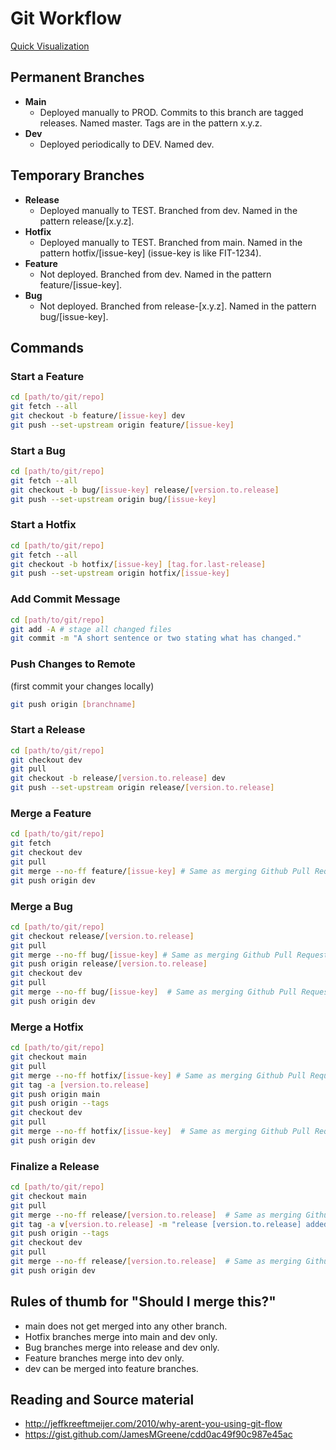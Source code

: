 # Git Workflow
[Quick Visualization](https://docs.google.com/a/colorado.edu/drawings/d/1RAm8Xrvke9r-N1uMoWq_18XQBFo4fhVZ_lPw7t4k0w0/edit?usp=sharing)

## Permanent Branches

- **Main**
  - Deployed manually to PROD. Commits to this branch are tagged releases. Named master. Tags are in the pattern x.y.z.
- **Dev**
  - Deployed periodically to DEV. Named dev.

## Temporary Branches

- **Release**
  - Deployed manually to TEST. Branched from dev. Named in the pattern release/[x.y.z].
- **Hotfix**
  - Deployed manually to TEST. Branched from main. Named in the pattern hotfix/[issue-key] (issue-key is like FIT-1234).
- **Feature**
  - Not deployed. Branched from dev. Named in the pattern feature/[issue-key].
- **Bug**
  - Not deployed. Branched from release-[x.y.z]. Named in the pattern bug/[issue-key].

## Commands

### **Start a Feature**

```bash
cd [path/to/git/repo]
git fetch --all
git checkout -b feature/[issue-key] dev
git push --set-upstream origin feature/[issue-key]
```

### **Start a Bug**

```bash
cd [path/to/git/repo]
git fetch --all
git checkout -b bug/[issue-key] release/[version.to.release]
git push --set-upstream origin bug/[issue-key]
```

### **Start a Hotfix**

```bash
cd [path/to/git/repo]
git fetch --all
git checkout -b hotfix/[issue-key] [tag.for.last-release]
git push --set-upstream origin hotfix/[issue-key]
```

### **Add Commit Message**

```bash
cd [path/to/git/repo]
git add -A # stage all changed files
git commit -m "A short sentence or two stating what has changed."
```

### **Push Changes to Remote**

(first commit your changes locally)

```bash
git push origin [branchname] 
```

### **Start a Release**

```bash
cd [path/to/git/repo]
git checkout dev
git pull
git checkout -b release/[version.to.release] dev
git push --set-upstream origin release/[version.to.release]
```

### **Merge a Feature**

```bash
cd [path/to/git/repo]
git fetch
git checkout dev
git pull
git merge --no-ff feature/[issue-key] # Same as merging Github Pull Request
git push origin dev
```

### **Merge a Bug**

```bash
cd [path/to/git/repo]
git checkout release/[version.to.release]
git pull
git merge --no-ff bug/[issue-key] # Same as merging Github Pull Request
git push origin release/[version.to.release]
git checkout dev
git pull
git merge --no-ff bug/[issue-key]  # Same as merging Github Pull Request
git push origin dev
```

### **Merge a Hotfix**

```bash
cd [path/to/git/repo]
git checkout main
git pull
git merge --no-ff hotfix/[issue-key] # Same as merging Github Pull Request
git tag -a [version.to.release]
git push origin main
git push origin --tags
git checkout dev
git pull
git merge --no-ff hotfix/[issue-key]  # Same as merging Github Pull Request
git push origin dev
```

### **Finalize a Release**

```bash
cd [path/to/git/repo]
git checkout main
git pull
git merge --no-ff release/[version.to.release]  # Same as merging Github Pull Request
git tag -a v[version.to.release] -m "release [version.to.release] added"
git push origin --tags
git checkout dev
git pull
git merge --no-ff release/[version.to.release]  # Same as merging Github Pull Request
git push origin dev
```

## Rules of thumb for "Should I merge this?"

- main does not get merged into any other branch.
- Hotfix branches merge into main and dev only.
- Bug branches merge into release and dev only.
- Feature branches merge into dev only.
- dev can be merged into feature branches.

## Reading and Source material

- <http://jeffkreeftmeijer.com/2010/why-arent-you-using-git-flow>
- <https://gist.github.com/JamesMGreene/cdd0ac49f90c987e45ac>
